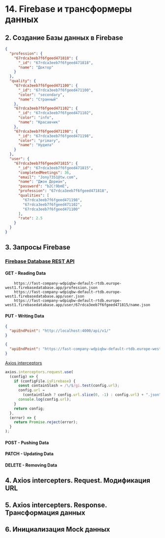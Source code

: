 # 14. Firebase и трансформеры данных

## 2. Создание Базы данных в Firebase

```json
{
  "profession": {
    "67rdca3eeb7f6fgeed471818": {
      "_id": "67rdca3eeb7f6fgeed471818",
      "name": "Доктор"
    }
  },
  "quality": {
    "67rdca3eeb7f6fgeed471100": {
      "_id": "67rdca3eeb7f6fgeed471100",
      "color": "secondary",
      "name": "Странный"
    },
    "67rdca3eeb7f6fgeed471102": {
      "_id": "67rdca3eeb7f6fgeed471102",
      "color": "info",
      "name": "Красавчик"
    },
    "67rdca3eeb7f6fgeed471198": {
      "_id": "67rdca3eeb7f6fgeed471198",
      "color": "primary",
      "name": "Нудила"
    }
  },
  "user": {
    "67rdca3eeb7f6fgeed471815": {
      "_id": "67rdca3eeb7f6fgeed471815",
      "completedMeetings": 36,
      "email": "Jony7351@tw.com",
      "name": "Джон Дориан",
      "password": "b2C!9bmE",
      "profession": "67rdca3eeb7f6fgeed471818",
      "qualities": [
        "67rdca3eeb7f6fgeed471198",
        "67rdca3eeb7f6fgeed471102",
        "67rdca3eeb7f6fgeed471100"
      ],
      "rate": 2.5
    }
  }
}
```

## 3. Запросы Firebase

### [Firebase Database REST API](https://firebase.google.com/docs/reference/rest/database)

#### GET - Reading Data

```url
    https://fast-company-wdpiqbw-default-rtdb.europe-west1.firebasedatabase.app/profession.json
    https://fast-company-wdpiqbw-default-rtdb.europe-west1.firebasedatabase.app/user.json
    https://fast-company-wdpiqbw-default-rtdb.europe-west1.firebasedatabase.app/user/67rdca3eeb7f6fgeed471815/name.json
```

#### PUT - Writing Data

```json
{
  "apiEndPoint": "http://localhost:4000/api/v1/"
}
```

```json
{
  "apiEndPoint": "https://fast-company-wdpiqbw-default-rtdb.europe-west1.firebasedatabase.app/"
}
```

[Axios interceptors](https://axios-http.com/docs/interceptors)

```js
axios.interceptors.request.use(
  (config) => {
    if (configFile.isFirebase) {
      const containSlash = /\/$/gi.test(config.url);
      config.url =
        (containSlash ? config.url.slice(0, -1) : config.url) + ".json";
      console.log(config.url);
    }
    return config;
  },
  (error) => {
    return Promise.reject(error);
  }
);
```

#### POST - Pushing Data

#### PATCH - Updating Data

#### DELETE - Removing Data

## 4. Axios intercepters. Request. Модификация URL

## 5. Axios intercepters. Response. Трансформация данных

## 6. Инициализация Mock данных
